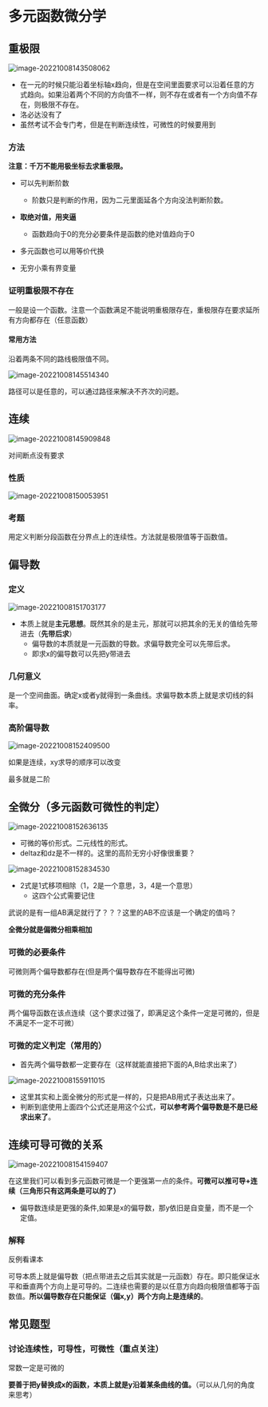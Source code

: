 # 多元函数微分学

## 重极限

![image-20221008143508062](https://raw.githubusercontent.com/Alemdx/pic-bed/master/math3/image-20221008143508062.png)

+ 在一元的时候只能沿着坐标轴x趋向，但是在空间里面要求可以沿着任意的方式趋向。如果沿着两个不同的方向值不一样，则不存在或者有一个方向值不存在，则极限不存在。
+ 洛必达没有了
+ 虽然考试不会专门考，但是在判断连续性，可微性的时候要用到

### 方法

**注意：千万不能用极坐标去求重极限。**

+ 可以先判断阶数
  + 阶数只是判断的作用，因为二元里面延各个方向没法判断阶数。

+ **取绝对值，用夹逼**
  + 函数趋向于0的充分必要条件是函数的绝对值趋向于0
+ 多元函数也可以用等价代换
+ 无穷小乘有界变量

### 证明重极限不存在

一般是设一个函数。注意一个函数满足不能说明重极限存在，重极限存在要求延所有方向都存在（任意函数）

#### 常用方法

沿着两条不同的路线极限值不同。

![image-20221008145514340](https://raw.githubusercontent.com/Alemdx/pic-bed/master/math3/image-20221008145514340.png)

路径可以是任意的，可以通过路径来解决不齐次的问题。

## 连续

![image-20221008145909848](https://raw.githubusercontent.com/Alemdx/pic-bed/master/math3/image-20221008145909848.png)

对间断点没有要求

### 性质

![image-20221008150053951](https://raw.githubusercontent.com/Alemdx/pic-bed/master/math3/image-20221008150053951.png)

### 考题

用定义判断分段函数在分界点上的连续性。方法就是极限值等于函数值。

## 偏导数

### 定义

![image-20221008151703177](https://raw.githubusercontent.com/Alemdx/pic-bed/master/math3/image-20221008151703177.png)

+ 本质上就是**主元思想**。既然其余的是主元，那就可以把其余的无关的值给先带进去（**先带后求**）
  + 偏导数的本质就是一元函数的导数。求偏导数完全可以先带后求。
  + 即求x的偏导数可以先把y带进去
  

### 几何意义

是一个空间曲面。确定x或者y就得到一条曲线。求偏导数本质上就是求切线的斜率。

### 高阶偏导数

![image-20221008152409500](https://raw.githubusercontent.com/Alemdx/pic-bed/master/math3/image-20221008152409500.png)

如果是连续，xy求导的顺序可以改变

最多就是二阶

## 全微分（多元函数可微性的判定）

![image-20221008152636135](https://raw.githubusercontent.com/Alemdx/pic-bed/master/math3/image-20221008152636135.png)

+ 可微的等价形式。二元线性的形式。
+ deltaz和dz是不一样的。这里的高阶无穷小好像很重要？

![image-20221008152834530](https://raw.githubusercontent.com/Alemdx/pic-bed/master/math3/image-20221008152834530.png)

+ 2式是1式移项相除（1，2是一个意思，3，4是一个意思）
  + 这四个公式需要记住

武说的是有一组AB满足就行了？？？这里的AB不应该是一个确定的值吗？

**全微分就是偏微分相乘相加**

### 可微的必要条件

可微则两个偏导数都存在(但是两个偏导数存在不能得出可微)

### 可微的充分条件

两个偏导函数在该点连续（这个要求过强了，即满足这个条件一定是可微的，但是不满足不一定不可微）

### 可微的定义判定（常用的）

+ 首先两个偏导数都一定要存在（这样就能直接把下面的A,B给求出来了）

![image-20221008155911015](https://raw.githubusercontent.com/Alemdx/pic-bed/master/math3/image-20221008155911015.png)

+ 这里其实和上面全微分的形式是一样的，只是把AB用式子表达出来了。
+ 判断到底使用上面四个公式还是用这个公式，**可以参考两个偏导数是不是已经求出来了**。

## 连续可导可微的关系

![image-20221008154159407](https://raw.githubusercontent.com/Alemdx/pic-bed/master/math3/image-20221008154159407.png)

在这里我们可以看到多元函数可微是一个更强第一点的条件。**可微可以推可导+连续（三角形只有这两条是可以的了）**

+ 偏导数连续是更强的条件,如果是x的偏导数，那y依旧是自变量，而不是一个定值。

### 解释

反例看课本

可导本质上就是偏导数（把点带进去之后其实就是一元函数）存在。即只能保证水平和垂直两个方向上是可导的。二连续也需要的是以任意方向趋向极限值都等于函数值。**所以偏导数存在只能保证（偏x,y）两个方向上是连续的**。

## 常见题型

### 讨论连续性，可导性，可微性（重点关注）

常数一定是可微的

**要善于把y替换成x的函数，本质上就是y沿着某条曲线的值。**（可以从几何的角度来思考）